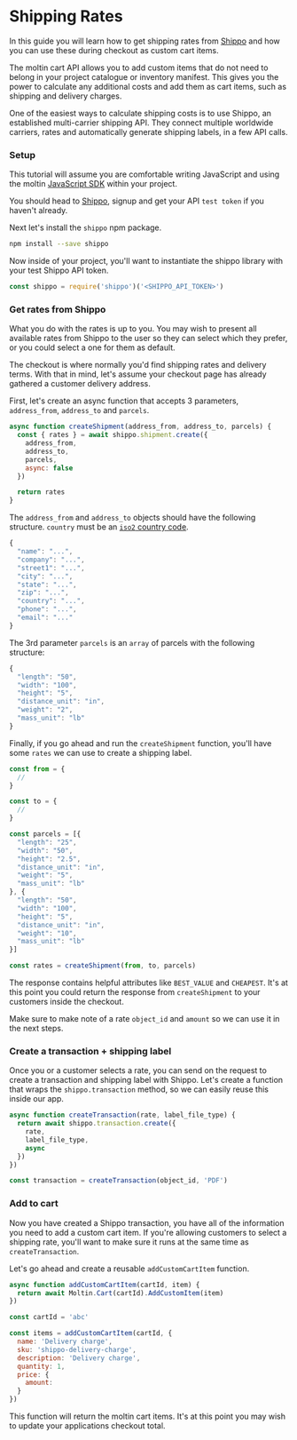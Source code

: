 # Shipping Rates

In this guide you will learn how to get shipping rates from [Shippo](https://goshipp.com/) and how you can use these during checkout as custom cart items.

The moltin cart API allows you to add custom items that do not need to belong in your project catalogue or inventory manifest. This gives you the power to calculate any additional costs and add them as cart items, such as shipping and delivery charges.

One of the easiest ways to calculate shipping costs is to use Shippo, an established multi-carrier shipping API. They connect multiple worldwide carriers, rates and automatically generate shipping labels, in a few API calls.

### Setup

This tutorial will assume you are comfortable writing JavaScript and using the moltin [JavaScript SDK](https://github.com/moltin/js-sdk) within your project.

You should head to [Shippo](https://goshippo.com/), signup and get your API `test token` if you haven't already.

Next let's install the `shippo` npm package.

```bash
npm install --save shippo
```

Now inside of your project, you'll want to instantiate the shippo library with your test Shippo API token.

```javascript
const shippo = require('shippo')('<SHIPPO_API_TOKEN>')
```

### Get rates from Shippo

What you do with the rates is up to you. You may wish to present all available rates from Shippo to the user so they can select which they prefer, or you could select a one for them as default.

The checkout is where normally you'd find shipping rates and delivery terms. With that in mind, let's assume your checkout page has already gathered a customer delivery address.

First, let's create an async function that accepts 3 parameters, `address_from`, `address_to` and `parcels`.

```javascript
async function createShipment(address_from, address_to, parcels) {
  const { rates } = await shippo.shipment.create({
    address_from,
    address_to,
    parcels,
    async: false
  })

  return rates
}
```

The `address_from` and `address_to` objects should have the following structure. `country` must be an [`iso2` country code](https://en.wikipedia.org/wiki/ISO_3166-1_alpha-2).

```javascript
{
  "name": "...",
  "company": "...",
  "street1": "...",
  "city": "...",
  "state": "...",
  "zip": "...",
  "country": "...",
  "phone": "...",
  "email": "..."
}
```

The 3rd parameter `parcels` is an `array` of parcels with the following structure:

```javascript
{
  "length": "50",
  "width": "100",
  "height": "5",
  "distance_unit": "in",
  "weight": "2",
  "mass_unit": "lb"
}
```

Finally, if you go ahead and run the `createShipment` function, you'll have some `rates` we can use to create a shipping label.

```javascript
const from = {
  //
}

const to = {
  //
}

const parcels = [{
  "length": "25",
  "width": "50",
  "height": "2.5",
  "distance_unit": "in",
  "weight": "5",
  "mass_unit": "lb"
}, {
  "length": "50",
  "width": "100",
  "height": "5",
  "distance_unit": "in",
  "weight": "10",
  "mass_unit": "lb"
}]

const rates = createShipment(from, to, parcels)
```

The response contains helpful attributes like `BEST_VALUE` and `CHEAPEST`. It's at this point you could return the response from `createShipment` to your customers inside the checkout.

Make sure to make note of a rate `object_id` and `amount` so we can use it in the next steps.

### Create a transaction + shipping label

Once you or a customer selects a rate, you can send on the request to create a transaction and shipping label with Shippo. Let's create a function that wraps the `shippo.transaction` method, so we can easily reuse this inside our app.

```javascript
async function createTransaction(rate, label_file_type) {
  return await shippo.transaction.create({
    rate,
    label_file_type,
    async
  })
})

const transaction = createTransaction(object_id, 'PDF')
```

### Add to cart

Now you have created a Shippo transaction, you have all of the information you need to add a custom cart item. If you're allowing customers to select a shipping rate, you'll want to make sure it runs at the same time as `createTransaction`.

Let's go ahead and create a reusable `addCustomCartItem` function.

```javascript
async function addCustomCartItem(cartId, item) {
  return await Moltin.Cart(cartId).AddCustomItem(item)
})

const cartId = 'abc'

const items = addCustomCartItem(cartId, {
  name: 'Delivery charge',
  sku: 'shippo-delivery-charge',
  description: 'Delivery charge',
  quantity: 1,
  price: {
    amount:
  }
})
```

This function will return the moltin cart items. It's at this point you may wish to update your applications checkout total.

